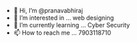 - 👋 Hi, I’m @pranavabhiraj
- 👀 I’m interested in ... web designing
- 🌱 I’m currently learning ... Cyber Security
- 📫 How to reach me ... 7903118710

<!---
pranavabhiraj/pranavabhiraj is a ✨ special ✨ repository because its `README.md` (this file) appears on your GitHub profile.
You can click the Preview link to take a look at your changes.
--->

